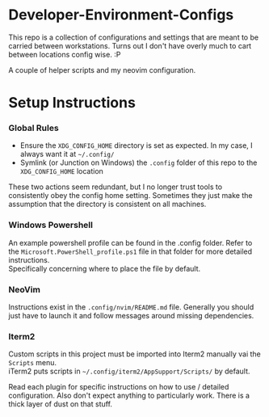 # Developer-Environment-Configs

This repo is a collection of configurations and settings that are meant to be carried between workstations.
Turns out I don't have overly much to cart between locations config wise. :P

A couple of helper scripts and my neovim configuration.

# Setup Instructions

### Global Rules

- Ensure the `XDG_CONFIG_HOME` directory is set as expected.
  In my case, I always want it at `~/.config/`
- Symlink (or Junction on Windows) the `.config` folder of this repo to the `XDG_CONFIG_HOME` location

These two actions seem redundant, but I no longer trust tools to consistently obey the config home setting.
Sometimes they just make the assumption that the directory is consistent on all machines.

### Windows Powershell

An example powershell profile can be found in the .config folder.
Refer to the `Microsoft.PowerShell_profile.ps1` file in that folder for more detailed instructions.  
Specifically concerning where to place the file by default.

### NeoVim

Instructions exist in the `.config/nvim/README.md` file.
Generally you should just have to launch it and follow messages around missing dependencies.

### Iterm2

Custom scripts in this project must be imported into Iterm2 manually vai the `Scripts` menu.  
iTerm2 puts scripts in `~/.config/iterm2/AppSupport/Scripts/` by default.

Read each plugin for specific instructions on how to use / detailed configuration.
Also don't expect anything to particularly work.
There is a thick layer of dust on that stuff.

